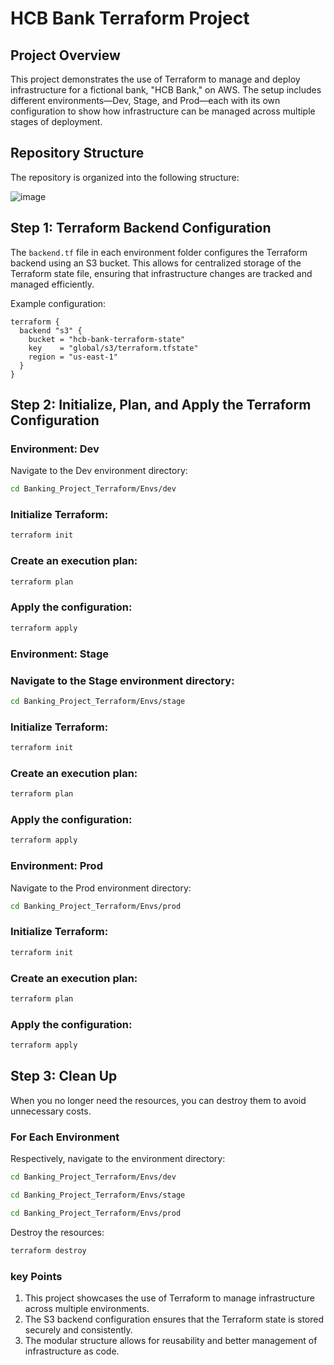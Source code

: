 # HCB Bank Terraform Project

## Project Overview

This project demonstrates the use of Terraform to manage and deploy infrastructure for a fictional bank, "HCB Bank," on AWS. The setup includes different environments—Dev, Stage, and Prod—each with its own configuration to show how infrastructure can be managed across multiple stages of deployment.

## Repository Structure

The repository is organized into the following structure:

![image](https://github.com/user-attachments/assets/636086e8-c660-4421-9d28-4e4be75776a8)



## Step 1: Terraform Backend Configuration

The `backend.tf` file in each environment folder configures the Terraform backend using an S3 bucket. This allows for centralized storage of the Terraform state file, ensuring that infrastructure changes are tracked and managed efficiently.

Example configuration:

```hcl
terraform {
  backend "s3" {
    bucket = "hcb-bank-terraform-state"
    key    = "global/s3/terraform.tfstate"
    region = "us-east-1"
  }
}
```  

## Step 2: Initialize, Plan, and Apply the Terraform Configuration

### Environment: Dev
Navigate to the Dev environment directory:
```bash
cd Banking_Project_Terraform/Envs/dev
```
### Initialize Terraform:
```bash
terraform init
```
### Create an execution plan:

```bash
terraform plan
```
### Apply the configuration:

```bash
terraform apply
```
### Environment: Stage

### Navigate to the Stage environment directory:

```bash
cd Banking_Project_Terraform/Envs/stage
```
### Initialize Terraform:
```bash
terraform init
```
### Create an execution plan:
```bash
terraform plan
```
### Apply the configuration:
```bash
terraform apply
```
### Environment: Prod
Navigate to the Prod environment directory:

```bash
cd Banking_Project_Terraform/Envs/prod
```
### Initialize Terraform:
```bash
terraform init
```
### Create an execution plan:

```bash
terraform plan
```

### Apply the configuration:
```bash
terraform apply
```
## Step 3: Clean Up
When you no longer need the resources, you can destroy them to avoid unnecessary costs.

### For Each Environment
Respectively, navigate to the environment directory:
```bash
cd Banking_Project_Terraform/Envs/dev
```
```bash
cd Banking_Project_Terraform/Envs/stage
```
```bash
cd Banking_Project_Terraform/Envs/prod
```
Destroy the resources:
```bash
terraform destroy
```
### key Points
1. This project showcases the use of Terraform to manage infrastructure across multiple environments.
2. The S3 backend configuration ensures that the Terraform state is stored securely and consistently.
3. The modular structure allows for reusability and better management of infrastructure as code.
